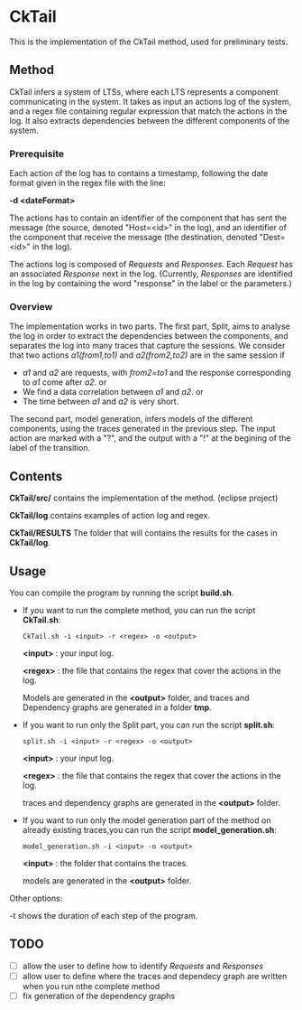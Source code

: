 # CkTail
This is the implementation of the CkTail method, used for preliminary tests.

## Method
CkTail infers a system of LTSs, where each LTS represents a component communicating in the system. It takes as input an actions log of the system, and a regex file containing regular expression that match the actions in the log. It also extracts dependencies between the different components of the system. 

### Prerequisite
Each action of the log has to contains a timestamp, following the date format given in the regex file with the line:

**-d \<dateFormat\>** 

The actions has to contain an identifier of the component that has sent the message (the source, denoted "Host=\<id\>" in the log), and an identifier of the component that receive the message (the destination, denoted "Dest=\<id\>" in the log). 

The actions log is composed of *Requests* and *Responses*. Each *Request* has an associated *Response* next in the log. (Currently, *Responses* are identified in the log by containing the word "response" in the label or the parameters.) 

### Overview
The implementation works in two parts. 
The first part, Split, aims to analyse the log in order to extract the dependencies between the components, and separates the log into many traces that capture the sessions. We consider that two actions *a1(from1,to1)* and *a2(from2,to2)* are in the same session if 
- *a1* and *a2* are requests, with *from2=to1* and the response corresponding to *a1* come after *a2*.
or
- We find a data correlation between *a1* and *a2*.
or
- The time between *a1* and *a2* is very short.

The second part, model generation, infers models of the different components, using the traces generated in the previous step. The input action are marked with a "?", and the output with a "!" at the begining of the label of the transition.

## Contents
**CkTail/src/** contains the implementation of the method. (eclipse project)

**CkTail/log** contains examples of action log and regex.

**CkTail/RESULTS** The folder that will contains the results for the cases in **CkTail/log**.

## Usage
You can compile the program by running the script **build.sh**.

- If you want to run the complete method, you can run the script **CkTail.sh**:
  ```
  CkTail.sh -i <input> -r <regex> -o <output>
  ```
  **\<input\>** : your input log.

  **\<regex\>** : the file that contains the regex that cover the actions in the log.
  
  Models are generated in the **\<output\>** folder, and traces and Dependency graphs are generated in a folder **tmp**.

- If you want to run only the Split part, you can run the script **split.sh**:
  ```
  split.sh -i <input> -r <regex> -o <output>
  ```
  **\<input\>** : your input log.

  **\<regex\>** : the file that contains the regex that cover the actions in the log.
  
  traces and dependency graphs are generated in the **\<output\>** folder.

- If you want to run only the model generation part of the method on already existing traces,you can run the script   **model_generation.sh**:
  ```
  model_generation.sh -i <input> -o <output>
  ```
  **\<input\>** : the folder that contains the traces.

  models are generated in the **\<output\>** folder.

Other options: 

-t   shows the duration of each step of the program.

## TODO
 - [ ] allow the user to define how to identify *Requests* and *Responses* 
 - [ ] allow user to define where the traces and dependecy graph are written when you run nthe complete method
 - [ ] fix generation of the dependency graphs
